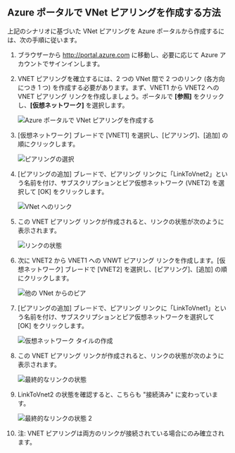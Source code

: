 ## Azure ポータルで VNet ピアリングを作成する方法

上記のシナリオに基づいた VNet ピアリングを Azure ポータルから作成するには、次の手順に従います。

1. ブラウザーから http://portal.azure.com に移動し、必要に応じて Azure アカウントでサインインします。
2. VNET ピアリングを確立するには、2 つの VNet 間で 2 つのリンク (各方向につき 1 つ) を作成する必要があります。まず、VNET1 から VNET2 への VNET ピアリング リンクを作成しましょう。ポータルで **[参照]** をクリックし、**[仮想ネットワーク]** を選択します。

	![Azure ポータルで VNet ピアリングを作成する](./media/virtual-networks-create-vnetpeering-arm-pportal-include/figure01.png)

3. [仮想ネットワーク] ブレードで [VNET1] を選択し、[ピアリング]、[追加] の順にクリックします。

	![ピアリングの選択](./media/virtual-networks-create-vnetpeering-arm-pportal-include/figure02.png)

4. [ピアリングの追加] ブレードで、ピアリング リンクに「LinkToVnet2」という名前を付け、サブスクリプションとピア仮想ネットワーク (VNET2) を選択して [OK] をクリックします。

	![VNet へのリンク](./media/virtual-networks-create-vnetpeering-arm-pportal-include/figure03.png)

5. この VNET ピアリング リンクが作成されると、リンクの状態が次のように表示されます。

	![リンクの状態](./media/virtual-networks-create-vnetpeering-arm-pportal-include/figure04.png)

6. 次に VNET2 から VNET1 への VNWT ピアリング リンクを作成します。[仮想ネットワーク] ブレードで [VNET2] を選択し、[ピアリング]、[追加] の順にクリックします。

	![他の VNet からのピア](./media/virtual-networks-create-vnetpeering-arm-pportal-include/figure05.png)

7. [ピアリングの追加] ブレードで、ピアリング リンクに「LinkToVnet1」という名前を付け、サブスクリプションとピア仮想ネットワークを選択して [OK] をクリックします。

	![仮想ネットワーク タイルの作成](./media/virtual-networks-create-vnetpeering-arm-pportal-include/figure06.png)

8. この VNET ピアリング リンクが作成されると、リンクの状態が次のように表示されます。

	![最終的なリンクの状態](./media/virtual-networks-create-vnetpeering-arm-pportal-include/figure07.png)

9. LinkToVnet2 の状態を確認すると、こちらも "接続済み" に変わっています。

	![最終的なリンクの状態 2](./media/virtual-networks-create-vnetpeering-arm-pportal-include/figure08.png)

10. 注: VNET ピアリングは両方のリンクが接続されている場合にのみ確立されます。

<!---HONumber=AcomDC_0803_2016-->
